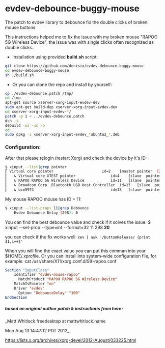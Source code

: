 # evdev-debounce-buggy-mouse
The patch to evdev library to debounce fix the double clicks of broken mouse buttons

This instructions helped me to fix the issue with my broken mouse "RAPOO 5G Wireless Device", the issue was with single clicks often recognized as double clicks.

* Installation using provided **build.sh** script:
```sh
git clone https://github.com/denisix/evdev-debounce-buggy-mouse
cd evdev-debounce-buggy-mouse
sh ./build.sh
```

* Or you can clone the repo and install by yourself:
```sh
cp ./evdev-debounce.patch /tmp/
cd /tmp
apt-get source xserver-xorg-input-evdev-dev
sudo apt-get build-dep xserver-xorg-input-evdev-dev
cd xserver-xorg-input-evdev-*/
patch -p 1 < ../evdev-debounce.patch
dch -i
debuild -us -uc -b
cd ..
sudo dpkg -i xserver-xorg-input-evdev_*ubuntu2_*.deb
```

### Configuration:

After that please relogin (restart Xorg) and check the device by it's ID:

```sh
$ xinput --list|grep pointer
⎡ Virtual core pointer                    	id=2	[master pointer  (3)]
⎜   ↳ Virtual core XTEST pointer              	id=4	[slave  pointer  (2)]
⎜   ↳ RAPOO RAPOO 5G Wireless Device          	id=11	[slave  pointer  (2)]
⎜   ↳ Broadcom Corp. Bluetooth USB Host Controller	id=13	[slave  pointer  (2)]
⎜   ↳ bcm5974                                 	id=15	[slave  pointer  (2)]
```

My mouse RAPOO mouse has ID = 11:
```sh
$ xinput --list-props 11|grep Debounce
	Evdev Debounce Delay (298):	0
```

You can find the best debounce value and check if it solves the issue:
$ xinput --set-prop --type=int --format=32 11 298 **20**

you can check if the fix works well:
`xev | awk '/ButtonRelease/ {print $1,i++}'`

When you will find the exact value you can put this comman into your $HOME/.xprofile. 
Or you can install into system-wide configuration file, for example:
cat /usr/share/X11/xorg.conf.d/99-rapoo.conf
```xorg
Section "InputClass"
    Identifier "evdev-mouse-rapoo"
	  MatchProduct "RAPOO RAPOO 5G Wireless Device"
    MatchIsPointer "on"
    Driver "evdev"
	  Option "DebounceDelay" "100"
EndSection
```


##### based on original author patch & instructions from here:
_Matt Whitlock freedesktop at mattwhitlock.name

Mon Aug 13 14:47:12 PDT 2012_

https://lists.x.org/archives/xorg-devel/2012-August/033225.html
